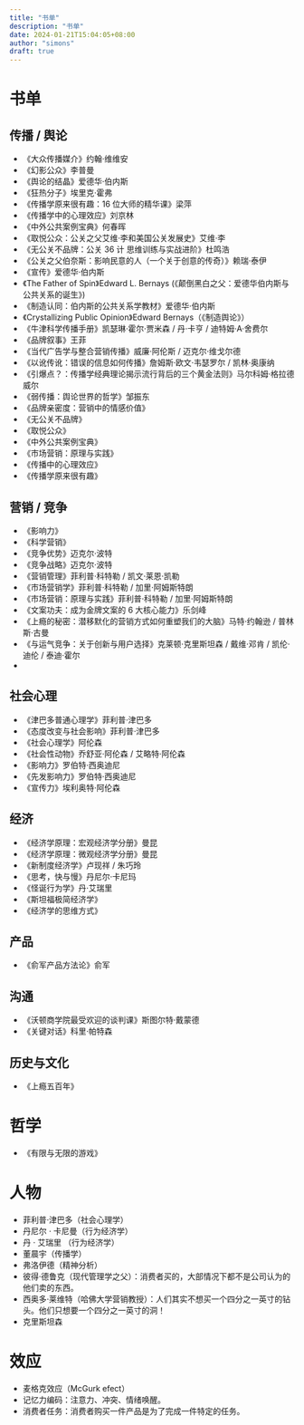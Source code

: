 ```yaml
---
title: "书单"
description: "书单"
date: 2024-01-21T15:04:05+08:00
author: "simons"
draft: true
---
```


# 书单

## 传播 / 舆论

- 《大众传播媒介》约翰·维维安
- 《幻影公众》李普曼
- 《舆论的结晶》爱德华·伯内斯
- 《狂热分子》埃里克·霍弗
- 《传播学原来很有趣：16 位大师的精华课》梁萍
- 《传播学中的心理效应》刘京林
- 《中外公共案例宝典》何春晖
- 《取悦公众：公关之父艾维·李和美国公关发展史》艾维·李
- 《无公关不品牌：公关 36 计 思维训练与实战进阶》杜鸣浩
- 《公关之父伯奈斯：影响民意的人（一个关于创意的传奇）》赖瑞·泰伊
- 《宣传》爱德华·伯内斯
- 《The Father of Spin》Edward L. Bernays (《颠倒黑白之父：爱德华伯内斯与公共关系的诞生》)
- 《制造认同：伯内斯的公共关系学教材》爱德华·伯内斯
- 《Crystallizing Public Opinion》Edward Bernays（《制造舆论》）
- 《牛津科学传播手册》凯瑟琳·霍尔·贾米森 / 丹·卡亨 / 迪特姆·A·舍费尔
- 《品牌叙事》王菲
- 《当代广告学与整合营销传播》威廉·阿伦斯 / 迈克尔·维戈尔德
- 《以讹传讹：错误的信息如何传播》詹姆斯·欧文·韦瑟罗尔 / 凯林·奥康纳
- 《引爆点？：传播学经典理论揭示流行背后的三个黄金法则》马尔科姆·格拉德威尔
- 《弱传播：舆论世界的哲学》邹振东
- 《品牌亲密度：营销中的情感价值》
- 《无公关不品牌》
- 《取悦公众》
- 《中外公共案例宝典》
- 《市场营销：原理与实践》
- 《传播中的心理效应》
- 《传播学原来很有趣》

## 营销 / 竞争

- 《影响力》
- 《科学营销》
- 《竞争优势》迈克尔·波特
- 《竞争战略》迈克尔·波特
- 《营销管理》菲利普·科特勒 / 凯文·莱恩·凯勒
- 《市场营销学》菲利普·科特勒 / 加里·阿姆斯特朗
- 《市场营销：原理与实践》菲利普·科特勒 / 加里·阿姆斯特朗
- 《文案功夫：成为金牌文案的 6 大核心能力》乐剑峰
- 《上瘾的秘密：潜移默化的营销方式如何重塑我们的大脑》马特·约翰逊 / 普林斯·古曼
- 《与运气竞争：关于创新与用户选择》克莱顿·克里斯坦森 / 戴维·邓肯 / 凯伦·迪伦 / 泰迪·霍尔
-



## 社会心理

- 《津巴多普通心理学》菲利普·津巴多
- 《态度改变与社会影响》菲利普·津巴多
- 《社会心理学》阿伦森
- 《社会性动物》乔舒亚·阿伦森 / 艾略特·阿伦森
- 《影响力》罗伯特·西奥迪尼
- 《先发影响力》罗伯特·西奥迪尼
- 《宣传力》埃利奥特·阿伦森


## 经济

- 《经济学原理：宏观经济学分册》曼昆
- 《经济学原理：微观经济学分册》曼昆
- 《新制度经济学》卢现祥 / 朱巧玲
- 《思考，快与慢》丹尼尔·卡尼玛
- 《怪诞行为学》丹·艾瑞里
- 《斯坦福极简经济学》
- 《经济学的思维方式》


## 产品
- 《俞军产品方法论》俞军

## 沟通

- 《沃顿商学院最受欢迎的谈判课》斯图尔特·戴蒙德
- 《关键对话》科里·帕特森

## 历史与文化

- 《上瘾五百年》


# 哲学

- 《有限与无限的游戏》


# 人物

- 菲利普·津巴多（社会心理学）
- 丹尼尔 · 卡尼曼（行为经济学）
- 丹 · 艾瑞里 （行为经济学）
- 董晨宇（传播学）
- 弗洛伊德（精神分析）
- 彼得·德鲁克（现代管理学之父）：消费者买的，大部情况下都不是公司认为的他们卖的东西。
- 西奥多·莱维特（哈佛大学营销教授）：人们其实不想买一个四分之一英寸的钻头。他们只想要一个四分之一英寸的洞！
- 克里斯坦森


# 效应

- 麦格克效应（McGurk efect）
- 记忆力编码：注意力、冲突、情绪唤醒。
- 消费者任务：消费者购买一件产品是为了完成一件特定的任务。
